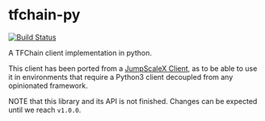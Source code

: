 # tfchain-py

[![Build Status](https://travis-ci.com/GlenDC/tfchain-py.svg?branch=master)](https://travis-ci.com/GlenDC/tfchain-py)

A TFChain client implementation in python.

This client has been ported from a [JumpScaleX Client](http://github.com/threefoldtech/jumpscaleX),
as to be able to use it in environments that require a Python3 client decoupled from any opinionated framework.

NOTE that this library and its API is not finished. Changes can be expected until we reach `v1.0.0`.

